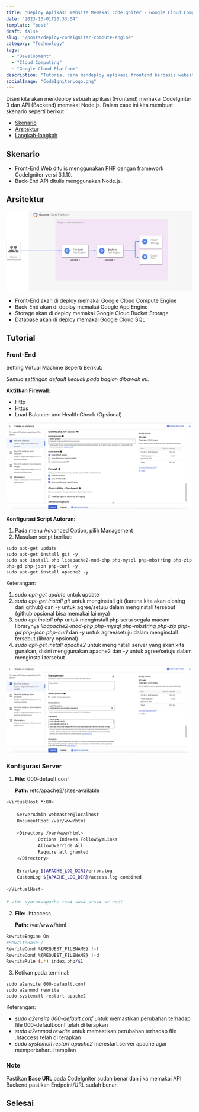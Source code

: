 ```yaml
---
title: "Deploy Aplikasi Website Memakai CodeIgniter - Google Cloud Compute Engine"
date: "2023-10-01T20:33:04"
template: "post"
draft: false
slug: "/posts/deploy-codeigniter-compute-engine"
category: "Technology"
tags:
  - "Development"
  - "Cloud Computing"
  - "Google Cloud Platform"
description: "Tutorial cara mendeploy aplikasi frontend berbasis website html memakai framework Bootstrap dan CodeIgniter versi 3 di Google Cloud Platform Compute Engine."
socialImage: "CodeIgniterLogo.png"
---
```


Disini kita akan mendeploy sebuah aplikasi (Frontend) memakai CodeIgniter 3 dan API (Backend) memakai Node.js. Dalam case ini kita membuat skenario seperti berikut :

- [Skenario](#skenario)
- [Arsitektur](#arsitektur)
- [Langkah-langkah](#tutorial)

## Skenario

- Front-End Web ditulis menggunakan PHP dengan framework CodeIgniter versi 3.1.10.
- Back-End API ditulis menggunakan Node.js.

## Arsitektur

![Arsitektur](media/Arsitektur.jpeg)

- Front-End akan di deploy memakai Google Cloud Compute Engine
- Back-End akan di deploy memakai Google App Engine
- Storage akan di deploy memakai Google Cloud Bucket Storage
- Database akan di deploy memakai Google Cloud SQL

## Tutorial

### Front-End

Setting Virtual Machine Seperti Berikut:

_Semua settingan default kecuali pada bagian dibawah ini._

**Aktifkan Firewall:**

- Http
- Https
- Load Balancer and Health Check (Opsional)

![Firewall](media/Firewall.png)

**Konfigurasi Script Autorun:**

1. Pada menu Advanced Option, pilih Management
2. Masukan script berikut:

```
sudo apt-get update
sudo apt-get install git -y
sudo apt install php libapache2-mod-php php-mysql php-mbstring php-zip php-gd php-json php-curl -y
sudo apt-get install apache2 -y
```

Keterangan:

1. _sudo apt-get update_ untuk update
2. _sudo apt-get install git_ untuk menginstall git (karena kita akan cloning dari github) dan _-y_ untuk agree/setuju dalam menginstall tersebut (github opsional bisa memakai lainnya)
3. _sudo apt install php_ untuk menginstall php serta segala macam librarynya _libapache2-mod-php php-mysql php-mbstring php-zip php-gd php-json php-curl_ dan _-y_ untuk agree/setuju dalam menginstall tersebut (library opsional)
4. _sudo apt-get install apache2_ untuk menginstall server yang akan kita gunakan, disini menggunakan apache2 dan _-y_ untuk agree/setuju dalam menginstall tersebut

![Autorun Script](media/Autorun.png)


### Konfigurasi Server

1. **File:** 000-default.conf

	**Path:** /etc/apache2/sites-available

```bash
<VirtualHost *:80>

	ServerAdmin webmaster@localhost
	DocumentRoot /var/www/html

	<Directory /var/www/html>
        	Options Indexes FollowSymLinks
        	AllowOverride All
        	Require all granted
    </Directory>

	ErrorLog ${APACHE_LOG_DIR}/error.log
	CustomLog ${APACHE_LOG_DIR}/access.log combined

</VirtualHost>

# vim: syntax=apache ts=4 sw=4 sts=4 sr noet
```

2. **File:** .htaccess

	**Path:** /var/www/html

```bash
RewriteEngine On
#RewriteBase /
RewriteCond %{REQUEST_FILENAME} !-f
RewriteCond %{REQUEST_FILENAME} !-d
RewriteRule (.*) index.php/$1
```

3. Ketikan pada terminal:

```
sudo a2ensite 000-default.conf
sudo a2enmod rewrite
sudo systemctl restart apache2
```

Keterangan:

- _sudo a2ensite 000-default.conf_ untuk memastikan perubahan terhadap file 000-default.conf telah di terapkan
- _sudo a2enmod rewrite_ untuk memastikan perubahan terhadap file .htaccess telah di terapkan
- _sudo systemctl restart apache2_ merestart server apache agar memperbaharui tampilan

### Note

Pastikan **Base URL** pada CodeIgniter sudah benar dan jika memakai API Backend pastikan Endpoint/URL sudah benar.

## Selesai